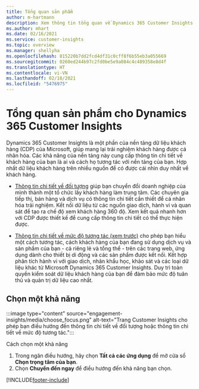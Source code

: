 ```yaml
---
title: Tổng quan sản phẩm
author: m-hartmann
description: Xem thông tin tổng quan về Dynamics 365 Customer Insights và các tính năng.
ms.author: mhart
ms.date: 02/16/2021
ms.service: customer-insights
ms.topic: overview
ms.manager: shellyha
ms.openlocfilehash: 815220b7dd2fcd4df31c0cff8f6b55eb3a055669
ms.sourcegitcommit: 0260ed244b97c2fd0be5e9a084c4c489358e8d4f
ms.translationtype: HT
ms.contentlocale: vi-VN
ms.lasthandoff: 02/18/2021
ms.locfileid: "5476975"
---
```

# <a name="product-overview-for-dynamics-365-customer-insights"></a>Tổng quan sản phẩm cho Dynamics 365 Customer Insights

Dynamics 365 Customer Insights là một phần của nền tảng dữ liệu khách hàng (CDP) của Microsoft, giúp mang lại trải nghiệm khách hàng được cá nhân hóa. Các khả năng của nền tảng này cung cấp thông tin chi tiết về khách hàng của bạn là ai và cách họ tương tác với nền tảng của bạn. Hợp nhất dữ liệu khách hàng trên nhiều nguồn để có được cái nhìn duy nhất về khách hàng.


- [Thông tin chi tiết về đối tượng](audience-insights/overview.md) giúp bạn chuyển đổi doanh nghiệp của mình thành một tổ chức lấy khách hàng làm trung tâm. Các chuyên gia tiếp thị, bán hàng và dịch vụ có thông tin chi tiết cần thiết để cá nhân hóa trải nghiệm. Kết nối dữ liệu từ các nguồn giao dịch, hành vi và quan sát để tạo ra chế độ xem khách hàng 360 độ. Xem kết quả nhanh hơn với CDP được thiết kế để cung cấp thông tin chi tiết có thể thực hiện được. 

- [Thông tin chi tiết về mức độ tương tác (xem trước)](engagement-insights/index.yml) cho phép bạn hiểu một cách tương tác, cách khách hàng của bạn đang sử dụng dịch vụ và sản phẩm của bạn - cả riêng lẻ và tổng thể - trên các trang web, ứng dụng dành cho thiết bị di động và các sản phẩm được kết nối. Kết hợp phân tích hành vi với giao dịch, nhân khẩu học, khảo sát và các loại dữ liệu khác từ Microsoft Dynamics 365 Customer Insights. Duy trì toàn quyền kiểm soát dữ liệu khách hàng của bạn để đảm bảo mức độ tuân thủ và quản trị dữ liệu cao nhất.
 
## <a name="choose-a-capability"></a>Chọn một khả năng

:::image type="content" source="engagement-insights/media/choose_focus.png" alt-text="Trang Customer Insights cho phép bạn điều hướng đến thông tin chi tiết về đối tượng hoặc thông tin chi tiết về mức độ tương tác.":::

Cách chọn một khả năng

1. Trong ngăn điều hướng, hãy chọn **Tất cả các ứng dụng** để mở cửa sổ **Chọn trọng tâm của bạn**.
1. Chọn **Chuyển đến ngay** để điều hướng đến khả năng bạn chọn.


[!INCLUDE[footer-include](includes/footer-banner.md)]